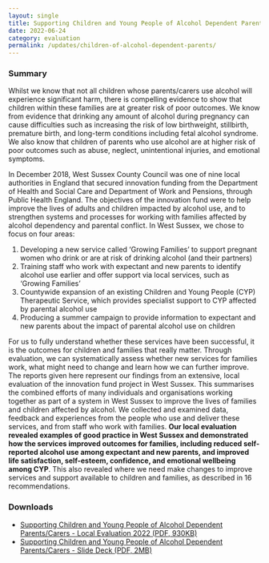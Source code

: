```yaml
---
layout: single
title: Supporting Children and Young People of Alcohol Dependent Parents/Carers - Local Evaluation 2022
date: 2022-06-24
category: evaluation
permalink: /updates/children-of-alcohol-dependent-parents/
---
```


### Summary

Whilst we know that not all children whose parents/carers use alcohol will experience significant harm, there is compelling evidence to show that children within these families are at greater risk of poor outcomes. We know from evidence that drinking any amount of alcohol during pregnancy can cause difficulties such as increasing the risk of low birthweight, stillbirth, premature birth, and long-term conditions including fetal alcohol syndrome. We also know that children of parents who use alcohol are at higher risk of poor outcomes such as abuse, neglect, unintentional injuries, and emotional symptoms. 

In December 2018, West Sussex County Council was one of nine local authorities in England that secured innovation funding from the Department of Health and Social Care and Department of Work and Pensions, through Public Health England. The objectives of the innovation fund were to help improve the lives of adults and children impacted by alcohol use, and to strengthen systems and processes for working with families affected by alcohol dependency and parental conflict. In West Sussex, we chose to focus on four areas:

1.	Developing a new service called ‘Growing Families’ to support pregnant women who drink or are at risk of drinking alcohol (and their partners)
2.	Training staff who work with expectant and new parents to identify alcohol use earlier and offer support via local services, such as ‘Growing Families’
3.	Countywide expansion of an existing Children and Young People (CYP) Therapeutic Service, which provides specialist support to CYP affected by parental alcohol use
4.	Producing a summer campaign to provide information to expectant and new parents about the impact of parental alcohol use on children

For us to fully understand whether these services have been successful, it is the outcomes for children and families that really matter. Through evaluation, we can systematically assess whether new services for families work, what might need to change and learn how we can further improve. The reports given here represent our findings from an extensive, local evaluation of the innovation fund project in West Sussex. This summarises the combined efforts of many individuals and organisations working together as part of a system in West Sussex to improve the lives of families and children affected by alcohol. We collected and examined data, feedback and experiences from the people who use and deliver these services, and from staff who work with families.  **Our local evaluation revealed examples of good practice in West Sussex and demonstrated how the services improved outcomes for families, including reduced self-reported alcohol use among expectant and new parents, and improved life satisfaction, self-esteem, confidence, and emotional wellbeing among CYP**. This also revealed where we need make changes to improve services and support available to children and families, as described in 16 recommendations.

### Downloads
* [Supporting Children and Young People of Alcohol Dependent Parents/Carers - Local Evaluation 2022 (PDF, 930KB)](/assets/Public%20Executive%20Summary%20-%20CoADPIF%20WSx%20final.pdf)
* [Supporting Children and Young People of Alcohol Dependent Parents/Carers - Slide Deck (PDF, 2MB)](/assets/Slide%20Deck%20-%20CoADPIF%20West%20Sussex.pdf)
